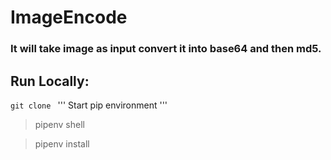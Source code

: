 # ImageEncode
### It will take image as input convert it into base64 and then md5.
## Run Locally:
 <code>git clone </code>
 ''' Start pip environment '''
  > pipenv shell
  
  > pipenv install
